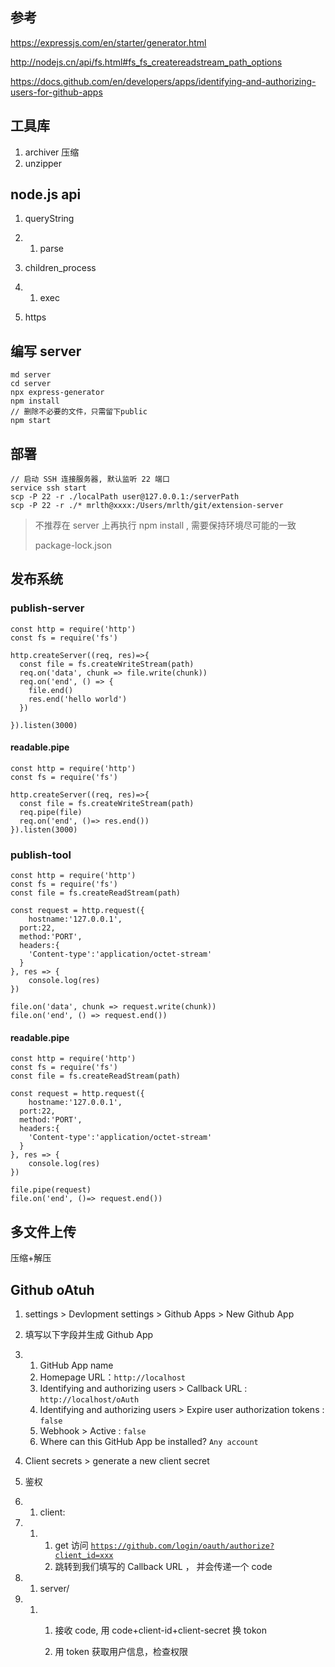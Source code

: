 ## 参考

https://expressjs.com/en/starter/generator.html

http://nodejs.cn/api/fs.html#fs_fs_createreadstream_path_options

https://docs.github.com/en/developers/apps/identifying-and-authorizing-users-for-github-apps



## 工具库

1. archiver 压缩
2. unzipper 



## node.js api

1. queryString

1. 1. parse

1. children_process

1. 1. exec

1. https

##  

## 编写 server

```
md server
cd server
npx express-generator
npm install
// 删除不必要的文件，只需留下public
npm start
```



## 部署

```
// 启动 SSH 连接服务器, 默认监听 22 端口
service ssh start
scp -P 22 -r ./localPath user@127.0.0.1:/serverPath 
scp -P 22 -r ./* mrlth@xxxx:/Users/mrlth/git/extension-server
```

> 不推荐在 server 上再执行 npm install , 需要保持环境尽可能的一致
>
> package-lock.json



## 发布系统

### publish-server

```
const http = require('http')
const fs = require('fs')

http.createServer((req, res)=>{
  const file = fs.createWriteStream(path)
  req.on('data', chunk => file.write(chunk))
  req.on('end', () => {
    file.end()
    res.end('hello world')
  })

}).listen(3000)
```

#### readable.pipe

```
const http = require('http')
const fs = require('fs')

http.createServer((req, res)=>{
  const file = fs.createWriteStream(path)
  req.pipe(file)
  req.on('end', ()=> res.end())
}).listen(3000)
```

### publish-tool

```
const http = require('http')
const fs = require('fs')
const file = fs.createReadStream(path)

const request = http.request({
    hostname:'127.0.0.1',
  port:22,
  method:'PORT',
  headers:{
    'Content-type':'application/octet-stream'
  }
}, res => {
    console.log(res)
})

file.on('data', chunk => request.write(chunk))
file.on('end', () => request.end())
```

#### readable.pipe

```
const http = require('http')
const fs = require('fs')
const file = fs.createReadStream(path)

const request = http.request({
    hostname:'127.0.0.1',
  port:22,
  method:'PORT',
  headers:{
    'Content-type':'application/octet-stream'
  }
}, res => {
    console.log(res)
})

file.pipe(request)
file.on('end', ()=> request.end())
```



## 多文件上传

压缩+解压



## Github oAtuh

1. settings > Devlopment settings > Github Apps > New Github App
2. 填写以下字段并生成 Github App

1. 1. GitHub App name
   2. Homepage URL：`http://localhost`
   3. Identifying and authorizing users > Callback URL : `http://localhost/oAuth`
   4. Identifying and authorizing users > Expire user authorization tokens : `false`
   5. Webhook > Active : `false`
   6. Where can this GitHub App be installed? `Any account`

1. Client secrets > generate a new client secret
2. 鉴权

1. 1. client: 

1. 1. 1. get 访问 [`https://github.com/login/oauth/authorize?client_id=xxx`](https://github.com/login/oauth/authorize?client_id=xxx)
      2. 跳转到我们填写的 Callback URL ， 并会传递一个  code

1. 1. server/

1. 1. 1. 接收 code, 用 code+client-id+client-secret 换 tokon

      2. 用 token 获取用户信息，检查权限

         